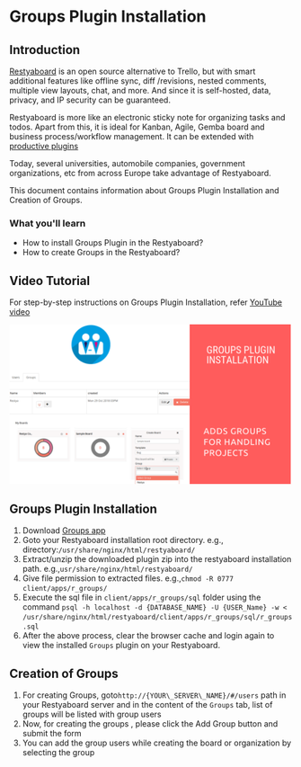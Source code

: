 # Groups Plugin Installation

## Introduction

[Restyaboard](https://restya.com/board) is an open source alternative to Trello, but with smart additional features like offline sync, diff /revisions, nested comments, multiple view layouts, chat, and more. And since it is self-hosted, data, privacy, and IP security can be guaranteed.

Restyaboard is more like an electronic sticky note for organizing tasks and todos. Apart from this, it is ideal for Kanban, Agile, Gemba board and business process/workflow management. It can be extended with [productive plugins](https://restya.com/board/apps "productive plugins")

Today, several universities, automobile companies, government organizations, etc from across Europe take advantage of Restyaboard.

This document contains information about Groups Plugin Installation and Creation of Groups.

### What you'll learn

*   How to install Groups Plugin in the Restyaboard?
*   How to create Groups in the Restyaboard?

## Video Tutorial

For step-by-step instructions on Groups Plugin Installation, refer [YouTube video](https://www.youtube.com/watch?v=Se6LzBGnSV4 "Watch video on Groups Plugin Installation")

[![Groups Plugin Installation](groups-plugin-installation.png)](https://www.youtube.com/watch?v=Se6LzBGnSV4 "Watch video on Groups Plugin Installation")

## Groups Plugin Installation

1.  Download [Groups app](https://restya.com/board/apps/r_groups "Groups app")
2.  Goto your Restyaboard installation root directory. e.g., directory:`/usr/share/nginx/html/restyaboard/`
3.  Extract/unzip the downloaded plugin zip into the restyaboard installation path. e.g.,`usr/share/nginx/html/restyaboard/`
4.  Give file permission to extracted files. e.g.,`chmod -R 0777 client/apps/r_groups/`
5.  Execute the sql file in `client/apps/r_groups/sql` folder using the command `psql -h localhost -d {DATABASE_NAME} -U {USER_Name} -w < /usr/share/nginx/html/restyaboard/client/apps/r_groups/sql/r_groups.sql`
6.  After the above process, clear the browser cache and login again to view the installed `Groups` plugin on your Restyaboard.

## Creation of Groups

1.  For creating Groups, goto`http://{YOUR\_SERVER\_NAME}/#/users` path in your Restyaboard server and in the content of the `Groups` tab, list of groups will be listed with group users
2.  Now, for creating the groups , please click the Add Group button and submit the form
3.  You can add the group users while creating the board or organization by selecting the group